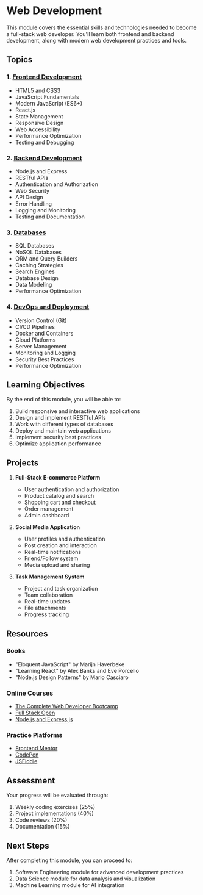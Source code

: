 # Web Development

This module covers the essential skills and technologies needed to become a full-stack web developer. You'll learn both frontend and backend development, along with modern web development practices and tools.

## Topics

### 1. [Frontend Development](frontend/README.md)
- HTML5 and CSS3
- JavaScript Fundamentals
- Modern JavaScript (ES6+)
- React.js
- State Management
- Responsive Design
- Web Accessibility
- Performance Optimization
- Testing and Debugging

### 2. [Backend Development](backend/README.md)
- Node.js and Express
- RESTful APIs
- Authentication and Authorization
- Web Security
- API Design
- Error Handling
- Logging and Monitoring
- Testing and Documentation

### 3. [Databases](databases/README.md)
- SQL Databases
- NoSQL Databases
- ORM and Query Builders
- Caching Strategies
- Search Engines
- Database Design
- Data Modeling
- Performance Optimization

### 4. [DevOps and Deployment](devops/README.md)
- Version Control (Git)
- CI/CD Pipelines
- Docker and Containers
- Cloud Platforms
- Server Management
- Monitoring and Logging
- Security Best Practices
- Performance Optimization

## Learning Objectives

By the end of this module, you will be able to:
1. Build responsive and interactive web applications
2. Design and implement RESTful APIs
3. Work with different types of databases
4. Deploy and maintain web applications
5. Implement security best practices
6. Optimize application performance

## Projects

1. **Full-Stack E-commerce Platform**
   - User authentication and authorization
   - Product catalog and search
   - Shopping cart and checkout
   - Order management
   - Admin dashboard

2. **Social Media Application**
   - User profiles and authentication
   - Post creation and interaction
   - Real-time notifications
   - Friend/Follow system
   - Media upload and sharing

3. **Task Management System**
   - Project and task organization
   - Team collaboration
   - Real-time updates
   - File attachments
   - Progress tracking

## Resources

### Books
- "Eloquent JavaScript" by Marijn Haverbeke
- "Learning React" by Alex Banks and Eve Porcello
- "Node.js Design Patterns" by Mario Casciaro

### Online Courses
- [The Complete Web Developer Bootcamp](https://www.udemy.com/course/the-complete-web-development-bootcamp/)
- [Full Stack Open](https://fullstackopen.com/)
- [Node.js and Express.js](https://www.coursera.org/learn/server-side-nodejs)

### Practice Platforms
- [Frontend Mentor](https://www.frontendmentor.io/)
- [CodePen](https://codepen.io/)
- [JSFiddle](https://jsfiddle.net/)

## Assessment

Your progress will be evaluated through:
1. Weekly coding exercises (25%)
2. Project implementations (40%)
3. Code reviews (20%)
4. Documentation (15%)

## Next Steps

After completing this module, you can proceed to:
1. Software Engineering module for advanced development practices
2. Data Science module for data analysis and visualization
3. Machine Learning module for AI integration 